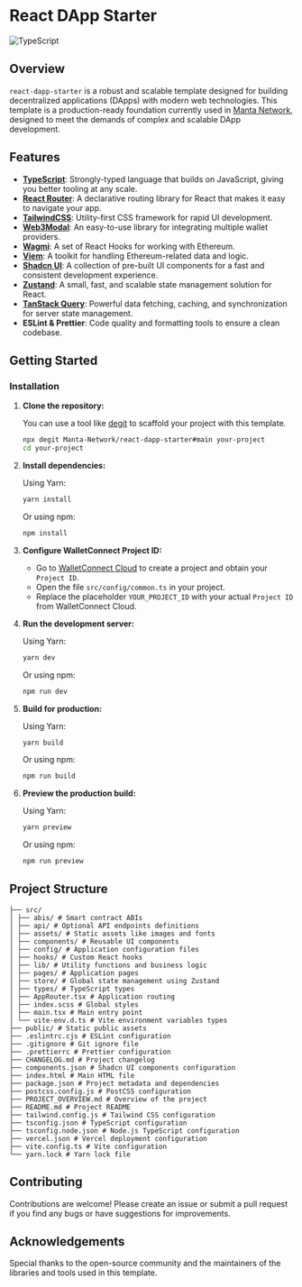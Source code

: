 # React DApp Starter

![TypeScript](https://img.shields.io/badge/language-typescript-%233178c6.svg)

## Overview

`react-dapp-starter` is a robust and scalable template designed for building decentralized applications (DApps) with modern web technologies. This template is a production-ready foundation currently used in [Manta Network](https://manta.network/), designed to meet the demands of complex and scalable DApp development.

## Features

- **[TypeScript](https://www.typescriptlang.org/)**: Strongly-typed language that builds on JavaScript, giving you better tooling at any scale.
- **[React Router](https://reactrouter.com/)**: A declarative routing library for React that makes it easy to navigate your app.
- **[TailwindCSS](https://tailwindcss.com/)**: Utility-first CSS framework for rapid UI development.
- **[Web3Modal](https://docs.walletconnect.com/appkit/react/core/installation)**: An easy-to-use library for integrating multiple wallet providers.
- **[Wagmi](https://wagmi.sh/)**: A set of React Hooks for working with Ethereum.
- **[Viem](https://viem.sh/)**: A toolkit for handling Ethereum-related data and logic.
- **[Shadcn UI](https://ui.shadcn.com/)**: A collection of pre-built UI components for a fast and consistent development experience.
- **[Zustand](https://github.com/pmndrs/zustand)**: A small, fast, and scalable state management solution for React.
- **[TanStack Query](https://tanstack.com/query/latest/docs/framework/react/overview)**: Powerful data fetching, caching, and synchronization for server state management.
- **ESLint & Prettier**: Code quality and formatting tools to ensure a clean codebase.

## Getting Started

### Installation

1. **Clone the repository:**

   You can use a tool like [degit](https://github.com/Rich-Harris/degit) to scaffold your project with this template.

   ```bash
   npx degit Manta-Network/react-dapp-starter#main your-project
   cd your-project
   ```

2. **Install dependencies:**

   Using Yarn:

   ```bash
   yarn install
   ```

   Or using npm:

   ```bash
   npm install
   ```

3. **Configure WalletConnect Project ID:**

   - Go to [WalletConnect Cloud](https://cloud.walletconnect.com) to create a project and obtain your `Project ID`.
   - Open the file `src/config/common.ts` in your project.
   - Replace the placeholder `YOUR_PROJECT_ID` with your actual `Project ID` from WalletConnect Cloud.

4. **Run the development server:**

   Using Yarn:

   ```bash
   yarn dev
   ```

   Or using npm:

   ```bash
   npm run dev
   ```

5. **Build for production:**

   Using Yarn:

   ```bash
   yarn build
   ```

   Or using npm:

   ```bash
   npm run build
   ```

6. **Preview the production build:**

   Using Yarn:

   ```bash
   yarn preview
   ```

   Or using npm:

   ```bash
   npm run preview
   ```

## Project Structure

```plaintext
├── src/
│ ├── abis/ # Smart contract ABIs
│ ├── api/ # Optional API endpoints definitions
│ ├── assets/ # Static assets like images and fonts
│ ├── components/ # Reusable UI components
│ ├── config/ # Application configuration files
│ ├── hooks/ # Custom React hooks
│ ├── lib/ # Utility functions and business logic
│ ├── pages/ # Application pages
│ ├── store/ # Global state management using Zustand
│ ├── types/ # TypeScript types
│ ├── AppRouter.tsx # Application routing
│ ├── index.scss # Global styles
│ ├── main.tsx # Main entry point
│ └── vite-env.d.ts # Vite environment variables types
├── public/ # Static public assets
├── .eslintrc.cjs # ESLint configuration
├── .gitignore # Git ignore file
├── .prettierrc # Prettier configuration
├── CHANGELOG.md # Project changelog
├── components.json # Shadcn UI components configuration
├── index.html # Main HTML file
├── package.json # Project metadata and dependencies
├── postcss.config.js # PostCSS configuration
├── PROJECT_OVERVIEW.md # Overview of the project
├── README.md # Project README
├── tailwind.config.js # Tailwind CSS configuration
├── tsconfig.json # TypeScript configuration
├── tsconfig.node.json # Node.js TypeScript configuration
├── vercel.json # Vercel deployment configuration
├── vite.config.ts # Vite configuration
└── yarn.lock # Yarn lock file
```

## Contributing

Contributions are welcome! Please create an issue or submit a pull request if you find any bugs or have suggestions for improvements.

## Acknowledgements

Special thanks to the open-source community and the maintainers of the libraries and tools used in this template.
